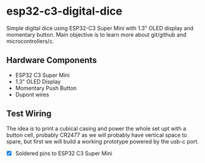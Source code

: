 # esp32-c3-digital-dice
Simple digital dice using ESP32-C3 Super Mini with 1.3" OLED display and momentary button.
Main objective is to learn more about git/github and microcontrollers/c.

## Hardware Components
- ESP32 C3 Super Mini
- 1.3" OLED Display
- Momentary Push Button
- Dupont wires


## Test Wiring
The idea is to print a cubical casing and power the whole set upt with a button cell, probably CR2477 as we will probably have vertical space to spare, but first we will build a working prototype powered by the usb-c port.
- [x] Soldered pins to ESP32 C3 Super Mini
